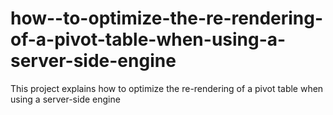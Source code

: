 # how--to-optimize-the-re-rendering-of-a-pivot-table-when-using-a-server-side-engine
This project explains how to optimize the re-rendering of a pivot table when using a server-side engine
